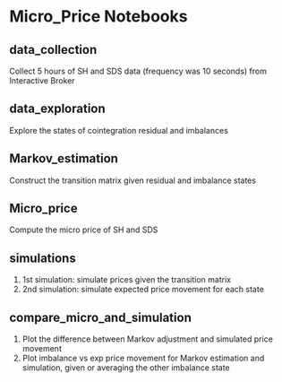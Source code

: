 # Micro_Price Notebooks

## data_collection
Collect 5 hours of SH and SDS data (frequency was 10 seconds) from Interactive Broker

## data_exploration
Explore the states of cointegration residual and imbalances

## Markov_estimation
Construct the transition matrix given residual and imbalance states

## Micro_price
Compute the micro price of SH and SDS

## simulations
1. 1st simulation: simulate prices given the transition matrix
2. 2nd simulation: simulate expected price movement for each state

## compare_micro_and_simulation
1. Plot the difference between Markov adjustment and simulated price movement
2. Plot imbalance vs exp price movement for Markov estimation and simulation, given or averaging the other imbalance state
